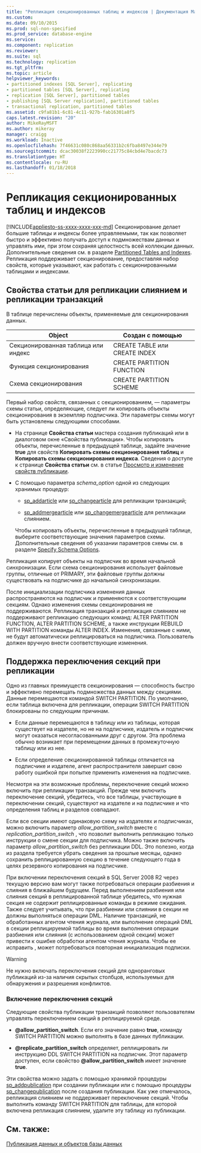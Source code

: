 ```yaml
---
title: "Репликация секционированных таблиц и индексов | Документация Майкрософт"
ms.custom: 
ms.date: 09/10/2015
ms.prod: sql-non-specified
ms.prod_service: database-engine
ms.service: 
ms.component: replication
ms.reviewer: 
ms.suite: sql
ms.technology: replication
ms.tgt_pltfrm: 
ms.topic: article
helpviewer_keywords:
- partitioned indexes [SQL Server], replicating
- partitioned tables [SQL Server], replicating
- replication [SQL Server], partitioned tables
- publishing [SQL Server replication], partitioned tables
- transactional replication, partitioned tables
ms.assetid: c9fa81b1-6c81-4c11-927b-fab16301a8f5
caps.latest.revision: "20"
author: MikeRayMSFT
ms.author: mikeray
manager: craigg
ms.workload: Inactive
ms.openlocfilehash: 7f46631c080c868aa56331b2c6fba8497e344e79
ms.sourcegitcommit: dcac30038f2223990cc21775c84cbd4e7bacdc73
ms.translationtype: HT
ms.contentlocale: ru-RU
ms.lasthandoff: 01/18/2018
---
```

# <a name="replicate-partitioned-tables-and-indexes"></a>Репликация секционированных таблиц и индексов
[!INCLUDE[appliesto-ss-xxxx-xxxx-xxx-md](../../../includes/appliesto-ss-xxxx-xxxx-xxx-md.md)] Секционирование делает большие таблицы и индексы более управляемыми, так как позволяет быстро и эффективно получать доступ к подмножествам данных и управлять ими, при этом сохраняя целостность всей коллекции данных. Дополнительные сведения см. в разделе [Partitioned Tables and Indexes](../../../relational-databases/partitions/partitioned-tables-and-indexes.md). Репликация поддерживает секционирование, предоставляя набор свойств, которые указывают, как работать с секционированными таблицами и индексами.  
  
## <a name="article-properties-for-transactional-and-merge-replication"></a>Свойства статьи для репликации слиянием и репликации транзакций  
 В таблице перечислены объекты, применяемые для секционирования данных.  
  
|Object|Создан с помощью|  
|------------|----------------------|  
|Секционированная таблица или индекс|CREATE TABLE или CREATE INDEX|  
|Функция секционирования|CREATE PARTITION FUNCTION|  
|Схема секционирования|CREATE PARTITION SCHEME|  
  
 Первый набор свойств, связанных с секционированием, — параметры схемы статьи, определяющие, следует ли копировать объекты секционирования в экземпляр подписчика. Эти параметры схемы могут быть установлены следующими способами.  
  
-   На странице **Свойства статьи** мастера создания публикаций или в диалоговом окне «Свойства публикации». Чтобы копировать объекты, перечисленные в предыдущей таблице, задайте значение **true** для свойств **Копировать схемы секционирования таблиц** и **Копировать схемы секционирования индекса**. Сведения о доступе к странице **Свойства статьи** см. в статье [Просмотр и изменение свойств публикации](../../../relational-databases/replication/publish/view-and-modify-publication-properties.md).  
  
-   С помощью параметра *schema_option* одной из следующих хранимых процедур:  
  
    -   [sp_addarticle](../../../relational-databases/system-stored-procedures/sp-addarticle-transact-sql.md) или [sp_changearticle](../../../relational-databases/system-stored-procedures/sp-changearticle-transact-sql.md) для репликации транзакций;  
  
    -   [sp_addmergearticle](../../../relational-databases/system-stored-procedures/sp-addmergearticle-transact-sql.md) или [sp_changemergearticle](../../../relational-databases/system-stored-procedures/sp-changemergearticle-transact-sql.md) для репликации слиянием.  
  
     Чтобы копировать объекты, перечисленные в предыдущей таблице, выберите соответствующие значения параметров схемы. Дополнительные сведения об указании параметров схемы см. в разделе [Specify Schema Options](../../../relational-databases/replication/publish/specify-schema-options.md).  
  
 Репликация копирует объекты на подписчик во время начальной синхронизации. Если схема секционирования использует файловые группы, отличные от PRIMARY, эти файловые группы должны существовать на подписчике до начальной синхронизации.  
  
 После инициализации подписчика изменения данных распространяются на подписчик и применяются к соответствующим секциям. Однако изменения схемы секционирования не поддерживаются. Репликация транзакций и репликация слиянием не поддерживают репликацию следующих команд: ALTER PARTITION FUNCTION, ALTER PARTITION SCHEME, а также инструкции REBUILD WITH PARTITION команды ALTER INDEX. Изменения, связанные с ними, не будут автоматически реплицироваться на подписчика. Пользователь должен вручную внести соответствующие изменения.  
  
## <a name="replication-support-for-partition-switching"></a>Поддержка переключения секций при репликации  
 Одно из главных преимуществ секционирования — способность быстро и эффективно перемещать подмножества данных между секциями. Данные перемещаются командой SWITCH PARTITION. По умолчанию, если таблица включена для репликации, операции SWITCH PARTITION блокированы по следующим причинам.  
  
-   Если данные перемещаются в таблицу или из таблицы, которая существует на издателе, но не на подписчике, издатель и подписчик могут оказаться несогласованными друг с другом. Эта проблема обычно возникает при перемещении данных в промежуточную таблицу или из нее.  
  
-   Если определение секционированной таблицы отличается на подписчике и издателе, агент распространителя завершит свою работу ошибкой при попытке применить изменения на подписчике.  
  
 Несмотря на эти возможные проблемы, переключение секций можно включить при репликации транзакций. Прежде чем включить переключение секций, убедитесь, что все таблицы, участвующие в переключении секций, существуют на издателе и на подписчике и что определения таблиц и разделов совпадают.  
  
 Если все секции имеют одинаковую схему на издателях и подписчиках, можно включить параметр *allow_partition_switch* вместе с *replication_partition_switch* , что позволит выполнить репликацию только инструкции о смене секции для подписчика. Можно также включить параметр *allow_partition_switch* без репликации DDL. Это полезно, когда из раздела требуется убрать сведения за прошлые месяцы, однако сохранить реплицированную секцию в течение следующего года в целях резервного копирования на подписчике.  
  
 При включении переключения секций в SQL Server 2008 R2 через текущую версию вам могут также потребоваться операции разбиения и слияния в ближайшем будущем. Перед выполнением разбиения или слияния секций в реплицированной таблице убедитесь, что нужная секция не содержит реплицированные команды в режиме ожидания. Также следует учитывать, что при разбиении или слиянии в секции не должны выполняться операции DML. Наличие транзакций, не обработанных агентом чтения журнала, или выполнение операций DML в секции реплицируемой таблицы во время выполнения операции разбиения или слияния (с использованием одной секции) может привести к ошибке обработки агентом чтения журнала. Чтобы ее исправить , может потребоваться повторная инициализация подписки.  
  
> [!WARNING]  
>  Не нужно включать переключения секций для одноранговых публикаций из-за наличия скрытых столбцов, используемых для обнаружения и разрешения конфликтов.  
  
### <a name="enabling-partition-switching"></a>Включение переключения секций  
 Следующие свойства публикации транзакций позволяют пользователям управлять переключением секций в реплицируемой среде.  
  
-   **@allow_partition_switch**. Если его значение равно **true**, команду SWITCH PARTITION можно выполнять в базе данных публикации.  
  
-   **@replicate_partition_switch** определяет, реплицировать ли инструкцию DDL SWITCH PARTITION на подписчик. Этот параметр доступен, если свойство **@allow_partition_switch** имеет значение **true**.  
  
 Эти свойства можно задать с помощью хранимой процедуры [sp_addpublication](../../../relational-databases/system-stored-procedures/sp-addpublication-transact-sql.md) при создании публикации или с помощью процедуры [sp_changepublication](../../../relational-databases/system-stored-procedures/sp-changepublication-transact-sql.md) после создания публикации. Как уже отмечалось, репликация слиянием не поддерживает переключение секций. Чтобы выполнить команду SWITCH PARTITION для таблицы, для которой включена репликация слиянием, удалите эту таблицу из публикации.  
  
## <a name="see-also"></a>См. также:  
 [Публикация данных и объектов базы данных](../../../relational-databases/replication/publish/publish-data-and-database-objects.md)  
  
  
